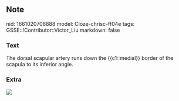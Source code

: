 ## Note
nid: 1661020708888
model: Cloze-chrisc-ff04e
tags: GSSE::!Contributor::Victor_Liu
markdown: false

### Text
The dorsal scapular artery runs down the {{c1::medial}} border of the scapula to its inferior angle.

### Extra
<img src="vT9xmAsAlln5AudVBPjoIg.png">
